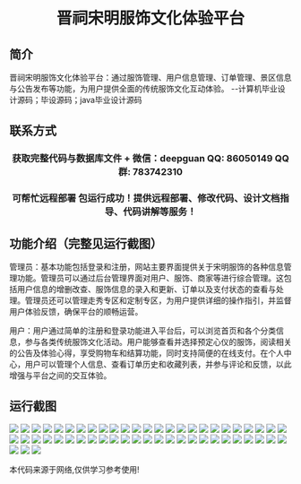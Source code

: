 <p><h1 align="center">晋祠宋明服饰文化体验平台</h1></p>

## 简介
晋祠宋明服饰文化体验平台：通过服饰管理、用户信息管理、订单管理、景区信息与公告发布等功能，为用户提供全面的传统服饰文化互动体验。    --计算机毕业设计源码；毕设源码；java毕业设计源码


## 联系方式
<p><h3 align="center">获取完整代码与数据库文件 + 微信：deepguan QQ: 86050149 QQ群: 783742310</h3></p>
<p><h3 align="center">可帮忙远程部署 包运行成功！提供远程部署、修改代码、设计文档指导、代码讲解等服务！</h3></p>

## 功能介绍（完整见运行截图）
管理员：基本功能包括登录和注册，网站主要界面提供关于宋明服饰的各种信息管理功能。管理员可以通过后台管理界面对用户、服饰、商家等进行综合管理。这包括用户信息的增删改查、服饰信息的录入和更新、订单以及支付状态的查看与处理。管理员还可以管理走秀专区和定制专区，为用户提供详细的操作指引，并监督用户体验反馈，确保平台的顺畅运营。

用户：用户通过简单的注册和登录功能进入平台后，可以浏览首页和各个分类信息，参与各类传统服饰文化活动。用户能够查看并选择预定心仪的服饰，阅读相关的公告及体验心得，享受购物车和结算功能，同时支持简便的在线支付。在个人中心，用户可以管理个人信息、查看订单历史和收藏列表，并参与评论和反馈，以此增强与平台之间的交互体验。


## 运行截图
![](https://bs-1329754181.cos.ap-shanghai.myqcloud.com/ssm/JinciSongMingCostumeCulturalExperiencePlatform/img/001.jpg)
![](https://bs-1329754181.cos.ap-shanghai.myqcloud.com/ssm/JinciSongMingCostumeCulturalExperiencePlatform/img/002.jpg)
![](https://bs-1329754181.cos.ap-shanghai.myqcloud.com/ssm/JinciSongMingCostumeCulturalExperiencePlatform/img/003.jpg)
![](https://bs-1329754181.cos.ap-shanghai.myqcloud.com/ssm/JinciSongMingCostumeCulturalExperiencePlatform/img/004.jpg)
![](https://bs-1329754181.cos.ap-shanghai.myqcloud.com/ssm/JinciSongMingCostumeCulturalExperiencePlatform/img/005.jpg)
![](https://bs-1329754181.cos.ap-shanghai.myqcloud.com/ssm/JinciSongMingCostumeCulturalExperiencePlatform/img/006.jpg)
![](https://bs-1329754181.cos.ap-shanghai.myqcloud.com/ssm/JinciSongMingCostumeCulturalExperiencePlatform/img/007.jpg)
![](https://bs-1329754181.cos.ap-shanghai.myqcloud.com/ssm/JinciSongMingCostumeCulturalExperiencePlatform/img/008.jpg)
![](https://bs-1329754181.cos.ap-shanghai.myqcloud.com/ssm/JinciSongMingCostumeCulturalExperiencePlatform/img/009.jpg)
![](https://bs-1329754181.cos.ap-shanghai.myqcloud.com/ssm/JinciSongMingCostumeCulturalExperiencePlatform/img/010.jpg)
![](https://bs-1329754181.cos.ap-shanghai.myqcloud.com/ssm/JinciSongMingCostumeCulturalExperiencePlatform/img/011.jpg)
![](https://bs-1329754181.cos.ap-shanghai.myqcloud.com/ssm/JinciSongMingCostumeCulturalExperiencePlatform/img/012.jpg)
![](https://bs-1329754181.cos.ap-shanghai.myqcloud.com/ssm/JinciSongMingCostumeCulturalExperiencePlatform/img/013.jpg)
![](https://bs-1329754181.cos.ap-shanghai.myqcloud.com/ssm/JinciSongMingCostumeCulturalExperiencePlatform/img/014.jpg)
![](https://bs-1329754181.cos.ap-shanghai.myqcloud.com/ssm/JinciSongMingCostumeCulturalExperiencePlatform/img/015.jpg)
![](https://bs-1329754181.cos.ap-shanghai.myqcloud.com/ssm/JinciSongMingCostumeCulturalExperiencePlatform/img/016.jpg)
![](https://bs-1329754181.cos.ap-shanghai.myqcloud.com/ssm/JinciSongMingCostumeCulturalExperiencePlatform/img/017.jpg)
![](https://bs-1329754181.cos.ap-shanghai.myqcloud.com/ssm/JinciSongMingCostumeCulturalExperiencePlatform/img/018.jpg)
![](https://bs-1329754181.cos.ap-shanghai.myqcloud.com/ssm/JinciSongMingCostumeCulturalExperiencePlatform/img/019.jpg)
![](https://bs-1329754181.cos.ap-shanghai.myqcloud.com/ssm/JinciSongMingCostumeCulturalExperiencePlatform/img/020.jpg)
![](https://bs-1329754181.cos.ap-shanghai.myqcloud.com/ssm/JinciSongMingCostumeCulturalExperiencePlatform/img/021.jpg)
![](https://bs-1329754181.cos.ap-shanghai.myqcloud.com/ssm/JinciSongMingCostumeCulturalExperiencePlatform/img/022.jpg)
![](https://bs-1329754181.cos.ap-shanghai.myqcloud.com/ssm/JinciSongMingCostumeCulturalExperiencePlatform/img/023.jpg)
![](https://bs-1329754181.cos.ap-shanghai.myqcloud.com/ssm/JinciSongMingCostumeCulturalExperiencePlatform/img/024.jpg)
![](https://bs-1329754181.cos.ap-shanghai.myqcloud.com/ssm/JinciSongMingCostumeCulturalExperiencePlatform/img/025.jpg)
![](https://bs-1329754181.cos.ap-shanghai.myqcloud.com/ssm/JinciSongMingCostumeCulturalExperiencePlatform/img/026.jpg)
![](https://bs-1329754181.cos.ap-shanghai.myqcloud.com/ssm/JinciSongMingCostumeCulturalExperiencePlatform/img/027.jpg)
![](https://bs-1329754181.cos.ap-shanghai.myqcloud.com/ssm/JinciSongMingCostumeCulturalExperiencePlatform/img/028.jpg)
![](https://bs-1329754181.cos.ap-shanghai.myqcloud.com/ssm/JinciSongMingCostumeCulturalExperiencePlatform/img/029.jpg)
![](https://bs-1329754181.cos.ap-shanghai.myqcloud.com/ssm/JinciSongMingCostumeCulturalExperiencePlatform/img/030.jpg)
![](https://bs-1329754181.cos.ap-shanghai.myqcloud.com/ssm/JinciSongMingCostumeCulturalExperiencePlatform/img/031.jpg)
![](https://bs-1329754181.cos.ap-shanghai.myqcloud.com/ssm/JinciSongMingCostumeCulturalExperiencePlatform/img/032.jpg)
![](https://bs-1329754181.cos.ap-shanghai.myqcloud.com/ssm/JinciSongMingCostumeCulturalExperiencePlatform/img/033.jpg)
![](https://bs-1329754181.cos.ap-shanghai.myqcloud.com/ssm/JinciSongMingCostumeCulturalExperiencePlatform/img/034.jpg)
![](https://bs-1329754181.cos.ap-shanghai.myqcloud.com/ssm/JinciSongMingCostumeCulturalExperiencePlatform/img/035.jpg)
![](https://bs-1329754181.cos.ap-shanghai.myqcloud.com/ssm/JinciSongMingCostumeCulturalExperiencePlatform/img/036.jpg)
![](https://bs-1329754181.cos.ap-shanghai.myqcloud.com/ssm/JinciSongMingCostumeCulturalExperiencePlatform/img/037.jpg)
![](https://bs-1329754181.cos.ap-shanghai.myqcloud.com/ssm/JinciSongMingCostumeCulturalExperiencePlatform/img/038.jpg)
![](https://bs-1329754181.cos.ap-shanghai.myqcloud.com/ssm/JinciSongMingCostumeCulturalExperiencePlatform/img/039.jpg)
![](https://bs-1329754181.cos.ap-shanghai.myqcloud.com/ssm/JinciSongMingCostumeCulturalExperiencePlatform/img/040.jpg)
![](https://bs-1329754181.cos.ap-shanghai.myqcloud.com/ssm/JinciSongMingCostumeCulturalExperiencePlatform/img/041.jpg)
![](https://bs-1329754181.cos.ap-shanghai.myqcloud.com/ssm/JinciSongMingCostumeCulturalExperiencePlatform/img/042.jpg)
![](https://bs-1329754181.cos.ap-shanghai.myqcloud.com/ssm/JinciSongMingCostumeCulturalExperiencePlatform/img/043.jpg)
![](https://bs-1329754181.cos.ap-shanghai.myqcloud.com/ssm/JinciSongMingCostumeCulturalExperiencePlatform/img/044.jpg)
![](https://bs-1329754181.cos.ap-shanghai.myqcloud.com/ssm/JinciSongMingCostumeCulturalExperiencePlatform/img/045.jpg)
![](https://bs-1329754181.cos.ap-shanghai.myqcloud.com/ssm/JinciSongMingCostumeCulturalExperiencePlatform/img/046.jpg)
![](https://bs-1329754181.cos.ap-shanghai.myqcloud.com/ssm/JinciSongMingCostumeCulturalExperiencePlatform/img/047.jpg)
![](https://bs-1329754181.cos.ap-shanghai.myqcloud.com/ssm/JinciSongMingCostumeCulturalExperiencePlatform/img/048.jpg)
![](https://bs-1329754181.cos.ap-shanghai.myqcloud.com/ssm/JinciSongMingCostumeCulturalExperiencePlatform/img/049.jpg)
![](https://bs-1329754181.cos.ap-shanghai.myqcloud.com/ssm/JinciSongMingCostumeCulturalExperiencePlatform/img/050.jpg)
![](https://bs-1329754181.cos.ap-shanghai.myqcloud.com/ssm/JinciSongMingCostumeCulturalExperiencePlatform/img/051.jpg)
![](https://bs-1329754181.cos.ap-shanghai.myqcloud.com/ssm/JinciSongMingCostumeCulturalExperiencePlatform/img/052.jpg)
![](https://bs-1329754181.cos.ap-shanghai.myqcloud.com/ssm/JinciSongMingCostumeCulturalExperiencePlatform/img/053.jpg)

<p>本代码来源于网络,仅供学习参考使用!</p>
